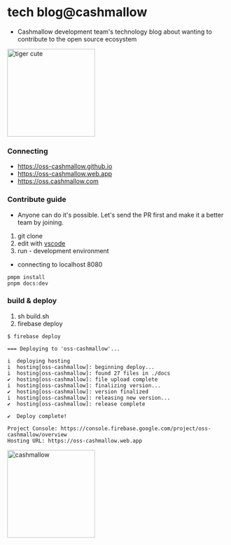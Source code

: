# tech blog@cashmallow
- Cashmallow development team's technology blog about wanting to contribute to the open source ecosystem

<img src="https://oss-cashmallow.github.io/images/tiger-cute.svg" alt="tiger cute" style="width:200px;"/>

### Connecting
- https://oss-cashmallow.github.io
- https://oss-cashmallow.web.app
- https://oss.cashmallow.com

### Contribute guide
- Anyone can do it's possible. Let's send the PR first and make it a better team by joining.

1. git clone
2. edit with [vscode](https://code.visualstudio.com/)
3. run - development environment
- connecting to localhost 8080
```
pmpm install
pnpm docs:dev
```

### build & deploy
1. sh build.sh
2. firebase deploy
```
$ firebase deploy

=== Deploying to 'oss-cashmallow'...

i  deploying hosting
i  hosting[oss-cashmallow]: beginning deploy...
i  hosting[oss-cashmallow]: found 27 files in ./docs
✔  hosting[oss-cashmallow]: file upload complete
i  hosting[oss-cashmallow]: finalizing version...
✔  hosting[oss-cashmallow]: version finalized
i  hosting[oss-cashmallow]: releasing new version...
✔  hosting[oss-cashmallow]: release complete

✔  Deploy complete!

Project Console: https://console.firebase.google.com/project/oss-cashmallow/overview
Hosting URL: https://oss-cashmallow.web.app
```

<img src="https://oss-cashmallow.github.io/images/hero.png" alt="cashmallow" style="width:200px;"/>

